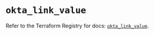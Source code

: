 # `okta_link_value`

Refer to the Terraform Registry for docs: [`okta_link_value`](https://registry.terraform.io/providers/okta/okta/4.6.3/docs/resources/link_value).
